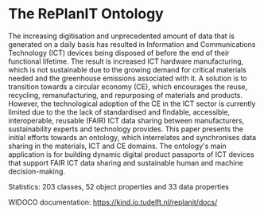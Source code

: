 # The RePlanIT Ontology
The increasing digitisation and unprecedented amount of data that is generated on a daily basis has resulted in Information and Communications Technology (ICT) devices being disposed of before the end of their functional lifetime. The result is increased ICT hardware manufacturing, which is not sustainable due to the growing demand for critical materials needed and the greenhouse emissions associated with it. A solution is to transition towards a circular economy (CE), which encourages the reuse, recycling, remanufacturing, and repurposing of materials and products. However, the technological adoption of the CE in the ICT sector is currently limited due to the the lack of standardised and findable, accessible, interoperable, reusable (FAIR) ICT data sharing between manufacturers, sustainability experts and technology provides. This paper presents the initial efforts towards an ontology, which interrelates and synchronises data sharing in the materials, ICT and CE domains. The ontology&apos;s main application is for building dynamic digital product passports of ICT devices that support FAIR ICT data sharing and sustainable human and machine decision-making.

Statistics:
203 classes, 52 object properties and 33 data properties

WIDOCO documentation: https://kind.io.tudelft.nl/replanit/docs/ 
